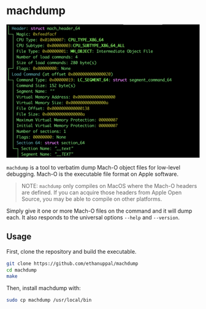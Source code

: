 # machdump

![machdump in action](/img/example.png)

`machdump` is a tool to verbatim dump Mach-O object files for low-level debugging. Mach-O is the executable file format on Apple software.

> NOTE: `machdump` only compiles on MacOS where the Mach-O headers are defined. If you can acquire those headers from Apple Open Source, you may be able to compile on other platforms.

Simply give it one or more Mach-O files on the command and it will dump each. It also responds to the universal options `--help` and `--version`.

## Usage

First, clone the repository and build the executable.
```bash
git clone https://github.com/ethanuppal/machdump
cd machdump
make
```
Then, install machdump with:
```bash
sudo cp machdump /usr/local/bin
```
